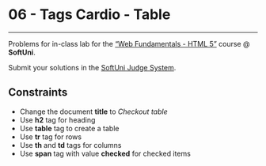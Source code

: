 # 06 - Tags Cardio - Table
------
Problems for in-class lab for the [“Web Fundamentals - HTML 5”](https://softuni.bg/trainings/2265/web-fundamentals-html5-january-2019/) course @ **SoftUni**.

Submit your solutions in the [SoftUni Judge System](https://judge.softuni.bg/Contests/1136/Introduction-to-HTML-and-CSS).

## Constraints
 * Change the document **title** to *Checkout tablе*
 * Use **h2** tag for heading
 * Use **table** tag to create a table
 * Use **tr** tag for rows
 * Use **th** and **td** tags for columns 
 * Use **span** tag with value **checked** for checked items
